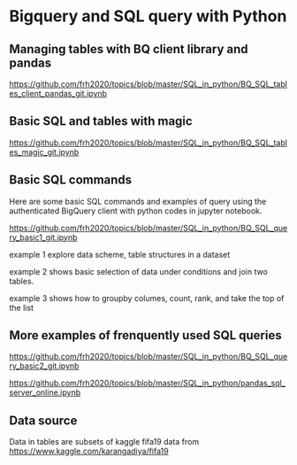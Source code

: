 # Bigquery and SQL query with Python

## Managing tables with BQ client library and pandas

https://github.com/frh2020/topics/blob/master/SQL_in_python/BQ_SQL_tables_client_pandas_git.ipynb

## Basic SQL and tables with magic

https://github.com/frh2020/topics/blob/master/SQL_in_python/BQ_SQL_tables_magic_git.ipynb

## Basic SQL commands

Here are some basic SQL commands and examples of query using the authenticated BigQuery client with python codes in jupyter notebook. 

https://github.com/frh2020/topics/blob/master/SQL_in_python/BQ_SQL_query_basic1_git.ipynb

example 1 explore data scheme, table structures in a dataset

example 2 shows basic selection of data under conditions and join two tables.

example 3 shows how to groupby columes, count, rank, and take the top of the list

## More examples of frenquently used SQL queries

https://github.com/frh2020/topics/blob/master/SQL_in_python/BQ_SQL_query_basic2_git.ipynb

https://github.com/frh2020/topics/blob/master/SQL_in_python/pandas_sql_server_online.ipynb

## Data source
Data in tables are subsets of kaggle fifa19 data from https://www.kaggle.com/karangadiya/fifa19
